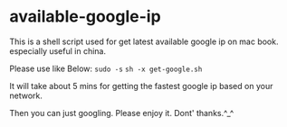 # available-google-ip

This is a shell script used for get latest available google ip on mac book. especially useful in china.

Please use like Below:
`sudo -s`
`sh -x get-google.sh`

It will take about 5 mins for getting the fastest google ip based on your network.

Then you can just googling. Please enjoy it. Dont' thanks.^_^
